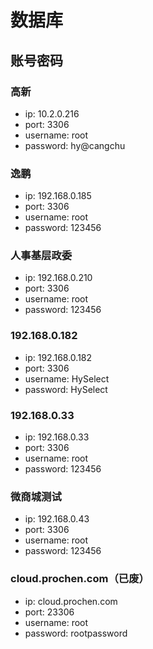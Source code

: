 # 数据库

## 账号密码

### 高新

- ip: 10.2.0.216
- port: 3306
- username: root
- password: hy@cangchu

### 逸鹏

- ip: 192.168.0.185
- port: 3306
- username: root
- password: 123456

### 人事基层政委

- ip: 192.168.0.210
- port: 3306
- username: root
- password: 123456

### 192.168.0.182

- ip: 192.168.0.182
- port: 3306
- username: HySelect
- password: HySelect

### 192.168.0.33

- ip: 192.168.0.33
- port: 3306
- username: root
- password: 123456

### 微商城测试

- ip: 192.168.0.43
- port: 3306
- username: root
- password: 123456

### cloud.prochen.com（已废）

- ip: cloud.prochen.com
- port: 23306
- username: root
- password: rootpassword
